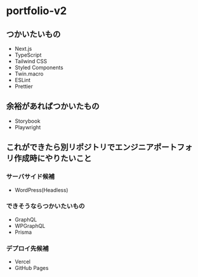 # portfolio-v2

## つかいたいもの

- Next.js
- TypeScript
- Tailwind CSS
- Styled Components
- Twin.macro
- ESLint
- Prettier

## 余裕があればつかいたもの

- Storybook
- Playwright

## これができたら別リポジトリでエンジニアポートフォリ作成時にやりたいこと

### サーバサイド候補

- WordPress(Headless)

### できそうならつかいたいもの

- GraphQL
- WPGraphQL
- Prisma

### デプロイ先候補

- Vercel
- GitHub Pages
